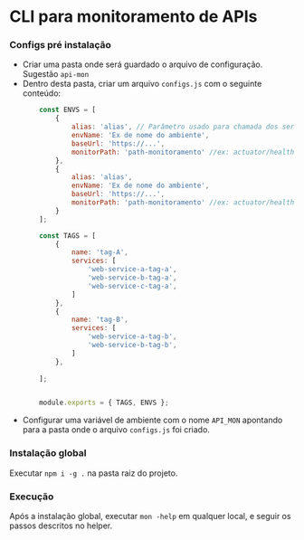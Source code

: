 # CLI para monitoramento de APIs

### Configs pré instalação
- Criar uma pasta onde será guardado o arquivo de configuração. Sugestão `api-mon`
- Dentro desta pasta, criar um arquivo `configs.js` com o seguinte conteúdo:
    ```js
        const ENVS = [
            {
                alias: 'alias', // Parâmetro usado para chamada dos serviços do ambiente
                envName: 'Ex de nome do ambiente',
                baseUrl: 'https://...',
                monitorPath: 'path-monitoramento' //ex: actuator/health, management/health
            },
            {
                alias: 'alias',
                envName: 'Ex de nome do ambiente',
                baseUrl: 'https://...',
                monitorPath: 'path-monitoramento' //ex: actuator/health, management/health
            }
        ];

        const TAGS = [
            {
                name: 'tag-A',
                services: [
                    'web-service-a-tag-a', 
                    'web-service-b-tag-a',
                    'web-service-c-tag-a',
                ]
            },
            {
                name: 'tag-B',
                services: [
                    'web-service-a-tag-b', 
                    'web-service-b-tag-b',
                ]
            },
            
        ];


        module.exports = { TAGS, ENVS };
    ```
- Configurar uma variável de ambiente com o nome `API_MON` apontando para a pasta onde o arquivo `configs.js` foi criado.

### Instalação global
Executar `npm i -g .` na pasta raiz do projeto.

### Execução
Após a instalação global, executar `mon -help` em qualquer local, e seguir os passos descritos no helper.
